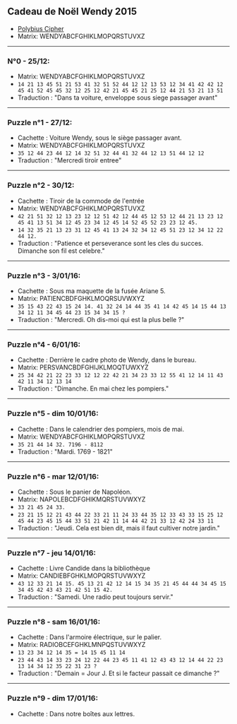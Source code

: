 ## Cadeau de Noël Wendy 2015

- [Polybius Cipher](http://www.cryptool-online.org/index.php?option=com_cto&view=tool&Itemid=81&lang=en)
- Matrix: WENDYABCFGHIKLMOPQRSTUVXZ

---

### N°0 - 25/12:

- Matrix: WENDYABCFGHIKLMOPQRSTUVXZ
- `14 21 13 45 51 21 53 41 32 51 52 44 12 12 13 53 12 34 41 42 42 12 45 41 52 45 45 32 12 25 12 42 21 45 45 21 25 12 44 21 53 21 13 51`
- Traduction : "Dans ta voiture, enveloppe sous siege passager avant"

---

### Puzzle n°1 - 27/12:

- Cachette : Voiture Wendy, sous le siège passager avant.
- Matrix: WENDYABCFGHIKLMOPQRSTUVXZ
- `35 12 44 23 44 12 14 32 51 32 44 41 32 44 12 13 51 44 12 12`
- Traduction : "Mercredi tiroir entree"

---

### Puzzle n°2 - 30/12:

- Cachette : Tiroir de la commode de l'entrée
- Matrix: WENDYABCFGHIKLMOPQRSTUVXZ
- `42 21 51 32 12 13 23 12 12 51 42 12 44 45 12 53 12 44 21 13 23 12 45 41 13 51 34 12 45 23 34 12 45 14 52 45 52 23 23 12 45.`
- `14 32 35 21 13 23 31 12 45 41 13 24 32 34 12 45 51 23 12 34 12 22 44 12.`
- Traduction : "Patience et perseverance sont les cles du succes. Dimanche son fil est celebre."

---

### Puzzle n°3 - 3/01/16:

- Cachette : Sous ma maquette de la fusée Ariane 5.
- Matrix: PATIENCBDFGHKLMOQRSUVWXYZ
- `35 15 43 22 43 15 24 14. 41 32 24 14 44 35 41 14 42 45 14 15 44 13 34 12 11 34 45 44 23 15 34 34 15 ?`
- Traduction : "Mercredi. Oh dis-moi qui est la plus belle ?"

---

### Puzzle n°4 - 6/01/16:

- Cachette : Derrière le cadre photo de Wendy, dans le bureau.
- Matrix: PERSVANCBDFGHIJKLMOQTUWXYZ
- `25 34 42 21 22 23 33 12 12 22 42 21 34 23 33 12 55 41 12 14 11 43 42 11 34 12 13 14`
- Traduction : "Dimanche. En mai chez les pompiers."

---

### Puzzle n°5 - dim 10/01/16:

- Cachette : Dans le calendrier des pompiers, mois de mai.
- Matrix: WENDYABCFGHIKLMOPQRSTUVXZ
- `35 21 44 14 32. 7196 - 8112`
- Traduction : "Mardi. 1769 - 1821"

---

### Puzzle n°6 - mar 12/01/16:

- Cachette : Sous le panier de Napoléon.
- Matrix: NAPOLEBCDFGHIKMQRSTUVWXYZ
- `33 21 45 24 33.`
- `23 21 15 12 21 43 44 22 33 21 11 24 33 44 35 12 33 43 33 15 25 12 45 44 23 45 15 44 33 51 21 42 11 14 44 42 21 33 12 42 24 33 11`
- Traduction : "Jeudi. Cela est bien dit, mais il faut cultiver notre jardin."

---

### Puzzle n°7 - jeu 14/01/16:

- Cachette : Livre Candide dans la bibliothèque
- Matrix: CANDIEBFGHKLMOPQRSTUVWXYZ
- `43 12 33 21 14 15. 45 13 21 42 12 14 15 34 35 21 45 44 44 34 45 15 34 45 42 43 43 21 42 51 15 42.`
- Traduction : "Samedi. Une radio peut toujours servir."

---

### Puzzle n°8 - sam 16/01/16:

- Cachette : Dans l'armoire électrique, sur le palier.
- Matrix: RADIOBCEFGHKLMNPQSTUVWXYZ
- `13 23 34 12 14 35 = 14 15 45 11 14`
- `23 44 43 14 33 23 24 12 22 44 23 45 11 41 12 43 43 12 14 44 22 23 13 14 34 12 35 22 31 23 ?`
- Traduction : "Demain = Jour J. Et si le facteur passait ce dimanche ?"

---

### Puzzle n°9 - dim 17/01/16:

- Cachette : Dans notre boîtes aux lettres.